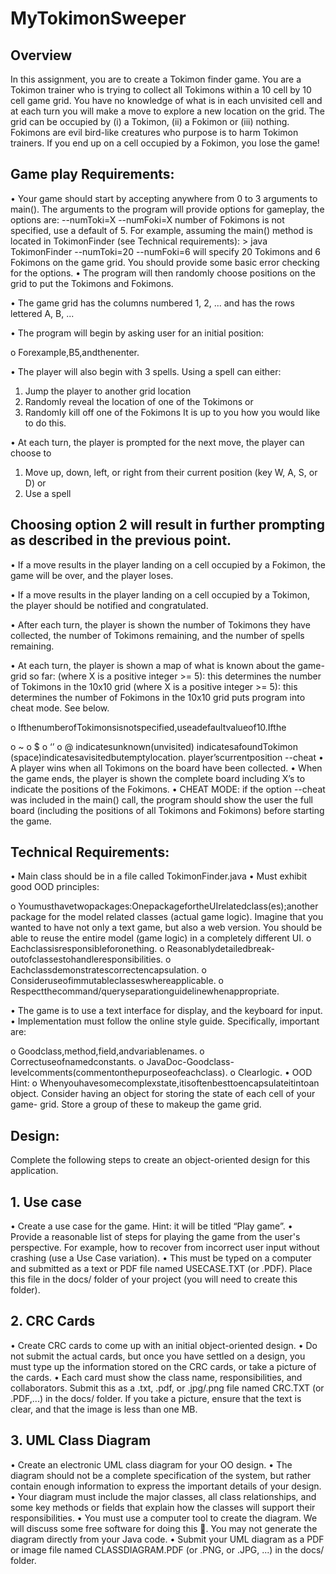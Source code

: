 # MyTokimonSweeper
## Overview
In this assignment, you are to create a Tokimon finder game. You are a Tokimon trainer who is trying to collect all Tokimons within a 10 cell by 10 cell game grid. You have no knowledge of what is in each unvisited cell and at each turn you will make a move to explore a new location on the grid. The grid can be occupied by (i) a Tokimon, (ii) a Fokimon or (iii) nothing. Fokimons are evil bird-like creatures who purpose is to harm Tokimon trainers. If you end up on a cell occupied by a Fokimon, you lose the game!
## Game play Requirements:
• Your game should start by accepting anywhere from 0 to 3 arguments to main(). The
arguments to the program will provide options for gameplay, the options are:
  --numToki=X
--numFoki=X
number of Fokimons is not specified, use a default of 5. For example, assuming the main() method is located in TokimonFinder (see Technical requirements):
              > java TokimonFinder --numToki=20 --numFoki=6
will specify 20 Tokimons and 6 Fokimons on the game grid. You should provide
some basic error checking for the options.
• The program will then randomly choose positions on the grid to put the Tokimons and
Fokimons.

• The game grid has the columns numbered 1, 2, ... and has the rows lettered A, B, ...

• The program will begin by asking user for an initial position:

o Forexample,B5,andthenenter.

• The player will also begin with 3 spells. Using a spell can either:
1. Jump the player to another grid location
2. Randomly reveal the location of one of the Tokimons or
3. Randomly kill off one of the Fokimons
It is up to you how you would like to do this.

• At each turn, the player is prompted for the next move, the player can choose to
1. Move up, down, left, or right from their current position (key W, A, S, or D) or
2. Use a spell

## Choosing option 2 will result in further prompting as described in the previous point.

• If a move results in the player landing on a cell occupied by a Fokimon, the game will be over, and the player loses.

• If a move results in the player landing on a cell occupied by a Tokimon, the player should be notified and congratulated.

• After each turn, the player is shown the number of Tokimons they have collected, the number of Tokimons remaining, and the number of spells remaining.

• At each turn, the player is shown a map of what is known about the game-grid so far:
(where X is a positive integer >= 5): this determines the number of Tokimons in the 10x10 grid
(where X is a positive integer >= 5): this determines the number of Fokimons in the 10x10 grid
puts program into cheat mode. See below.

o IfthenumberofTokimonsisnotspecified,useadefaultvalueof10.Ifthe

o ~ o $ o ‘’ o @
indicatesunknown(unvisited) indicatesafoundTokimon (space)indicatesavisitedbutemptylocation. player’scurrentposition
--cheat
• A player wins when all Tokimons on the board have been collected.
• When the game ends, the player is shown the complete board including X’s to indicate the positions of the Fokimons.
• CHEAT MODE: if the option --cheat was included in the main() call, the program should show the user the full board (including the positions of all Tokimons and Fokimons) before starting the game.

## Technical Requirements:
• Main class should be in a file called TokimonFinder.java
• Must exhibit good OOD principles:

o Youmusthavetwopackages:OnepackagefortheUIrelatedclass(es);another package for the model related classes (actual game logic). Imagine that you wanted to have not only a text game, but also a web version. You should be able to reuse the entire model (game logic) in a completely different UI.
o Eachclassisresponsibleforonething.
o Reasonablydetailedbreak-outofclassestohandleresponsibilities.
o Eachclassdemonstratescorrectencapsulation.
o Consideruseofimmutableclasseswhereapplicable.
o Respectthecommand/queryseparationguidelinewhenappropriate.

• The game is to use a text interface for display, and the keyboard for input.
• Implementation must follow the online style guide. Specifically, important are:

o Goodclass,method,field,andvariablenames.
o Correctuseofnamedconstants.
o JavaDoc-Goodclass-levelcomments(commentonthepurposeofeachclass). o Clearlogic.
• OOD Hint:
o Whenyouhavesomecomplexstate,itisoftenbesttoencapsulateitintoan
object. Consider having an object for storing the state of each cell of your game- grid. Store a group of these to makeup the game grid.

## Design:
Complete the following steps to create an object-oriented design for this application.

## 1. Use case
• Create a use case for the game. Hint: it will be titled “Play game”.
• Provide a reasonable list of steps for playing the game from the user's perspective. For
example, how to recover from incorrect user input without crashing (use a Use Case
variation).
• This must be typed on a computer and submitted as a text or PDF file named
USECASE.TXT (or .PDF). Place this file in the docs/ folder of your project (you will need
to create this folder).

## 2. CRC Cards
• Create CRC cards to come up with an initial object-oriented design.
• Do not submit the actual cards, but once you have settled on a design, you must type
up the information stored on the CRC cards, or take a picture of the cards.
• Each card must show the class name, responsibilities, and collaborators. Submit this as
a .txt, .pdf, or .jpg/.png file named CRC.TXT (or .PDF,...) in the docs/ folder. If you take a
picture, ensure that the text is clear, and that the image is less than one MB.

## 3. UML Class Diagram
• Create an electronic UML class diagram for your OO design.
• The diagram should not be a complete specification of the system, but rather contain
enough information to express the important details of your design.
• Your diagram must include the major classes, all class relationships, and some key
  methods or fields that explain how the classes will support their responsibilities.
• You must use a computer tool to create the diagram. We will discuss some free software for doing this . You may not generate the diagram directly from your Java code.
• Submit your UML diagram as a PDF or image file named CLASSDIAGRAM.PDF (or .PNG, or .JPG, ...) in the docs/ folder.
